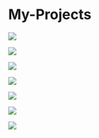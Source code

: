 # My-Projects

![](https://app.box.com/shared/static/qgl7o0xx5ly58tdl0xmixvw005az0tpv.jpg)

![](https://app.box.com/shared/static/l41upbjf9qmtw4k4jke7sevcplfy8uue.jpg)

![](https://app.box.com/shared/static/1ggx1xq9rtybnsud198btfp1liij819x.jpg)

![](https://app.box.com/shared/static/ifz3sviik6v00f4ghy8vbb70ukqxxq94.jpg)

![](https://app.box.com/shared/static/41ogme9m0apk4ngv5kz5y2cbs075bi7l.jpg)

![](https://app.box.com/shared/static/r5c9bvwt24vr30lqodx3fxellfur05i4.jpg)

![](https://app.box.com/shared/static/av0fuw805eh0xpt5rm9aa0elnuujdlzi.jpg)
